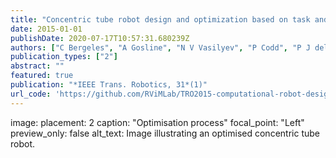 ```yaml
---
title: "Concentric tube robot design and optimization based on task and anatomical constraints"
date: 2015-01-01
publishDate: 2020-07-17T10:57:31.680239Z
authors: ["C Bergeles", "A Gosline", "N V Vasilyev", "P Codd", "P J del Nido", "P E Dupont"]
publication_types: ["2"]
abstract: ""
featured: true
publication: "*IEEE Trans. Robotics, 31*(1)"
url_code: 'https://github.com/RViMLab/TRO2015-computational-robot-design'
---
```

image:
  placement: 2
  caption: "Optimisation process"
  focal_point: "Left"
  preview_only: false
  alt_text: Image illustrating an optimised concentric tube robot.
